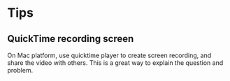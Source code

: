 # Tips

## QuickTime recording screen

On Mac platform, use quicktime player to create screen recording, and share the video
with others. This is a great way to explain the question and problem.
